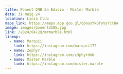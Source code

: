 ```yaml
---
title: Ponent DNB 3a Edició - Mister Marble
data: 31 maig 24
location: Linia Club
maps_link: https://maps.app.goo.gl/q6nuxYkGfyVs7cKHA
image: images/ponent3105.jpg
link: /2024/04/29/mrmarble.html
lineup:
  - name: Marquii
    link: https://instagram.com/marquii172
  - name: Zephyr
    link: https://instagram.com/z3phyrdnb
  - name: Mister Marble
    link: https://instagram.com/mister.marble
---
```

